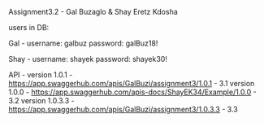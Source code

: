 Assignment3.2 - Gal Buzaglo  & Shay Eretz Kdosha 

users in DB:

Gal -
username: galbuz
password: galBuz18!

Shay -
username: shayek
password: shayek30!

API -
version 1.0.1 - https://app.swaggerhub.com/apis/GalBuzi/assignment3/1.0.1 - 3.1
version 1.0.0 - https://app.swaggerhub.com/apis-docs/ShayEK34/Example/1.0.0 - 3.2
version 1.0.3.3 - https://app.swaggerhub.com/apis/GalBuzi/assignment3/1.0.3.3 - 3.3
